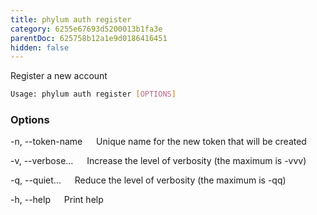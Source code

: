 ```yaml
---
title: phylum auth register
category: 6255e67693d5200013b1fa3e
parentDoc: 625758b12a1e9d0186416451
hidden: false
---
```


Register a new account

```sh
Usage: phylum auth register [OPTIONS]
```

### Options

-n, --token-name <token-name>
&emsp; Unique name for the new token that will be created

-v, --verbose...
&emsp; Increase the level of verbosity (the maximum is -vvv)

-q, --quiet...
&emsp; Reduce the level of verbosity (the maximum is -qq)

-h, --help
&emsp; Print help

